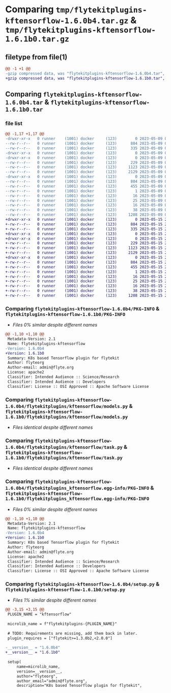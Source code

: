 # Comparing `tmp/flytekitplugins-kftensorflow-1.6.0b4.tar.gz` & `tmp/flytekitplugins-kftensorflow-1.6.1b0.tar.gz`

## filetype from file(1)

```diff
@@ -1 +1 @@
-gzip compressed data, was "flytekitplugins-kftensorflow-1.6.0b4.tar", last modified: Tue May  9 00:42:36 2023, max compression
+gzip compressed data, was "flytekitplugins-kftensorflow-1.6.1b0.tar", last modified: Mon May 15 22:07:06 2023, max compression
```

## Comparing `flytekitplugins-kftensorflow-1.6.0b4.tar` & `flytekitplugins-kftensorflow-1.6.1b0.tar`

### file list

```diff
@@ -1,17 +1,17 @@
-drwxr-xr-x   0 runner    (1001) docker     (123)        0 2023-05-09 00:42:36.768768 flytekitplugins-kftensorflow-1.6.0b4/
--rw-r--r--   0 runner    (1001) docker     (123)      804 2023-05-09 00:42:36.768768 flytekitplugins-kftensorflow-1.6.0b4/PKG-INFO
--rw-r--r--   0 runner    (1001) docker     (123)      335 2023-05-09 00:42:15.000000 flytekitplugins-kftensorflow-1.6.0b4/README.md
-drwxr-xr-x   0 runner    (1001) docker     (123)        0 2023-05-09 00:42:36.764768 flytekitplugins-kftensorflow-1.6.0b4/flytekitplugins/
-drwxr-xr-x   0 runner    (1001) docker     (123)        0 2023-05-09 00:42:36.768768 flytekitplugins-kftensorflow-1.6.0b4/flytekitplugins/kftensorflow/
--rw-r--r--   0 runner    (1001) docker     (123)      229 2023-05-09 00:42:15.000000 flytekitplugins-kftensorflow-1.6.0b4/flytekitplugins/kftensorflow/__init__.py
--rw-r--r--   0 runner    (1001) docker     (123)     1123 2023-05-09 00:42:15.000000 flytekitplugins-kftensorflow-1.6.0b4/flytekitplugins/kftensorflow/models.py
--rw-r--r--   0 runner    (1001) docker     (123)     2129 2023-05-09 00:42:15.000000 flytekitplugins-kftensorflow-1.6.0b4/flytekitplugins/kftensorflow/task.py
-drwxr-xr-x   0 runner    (1001) docker     (123)        0 2023-05-09 00:42:36.768768 flytekitplugins-kftensorflow-1.6.0b4/flytekitplugins_kftensorflow.egg-info/
--rw-r--r--   0 runner    (1001) docker     (123)      804 2023-05-09 00:42:36.000000 flytekitplugins-kftensorflow-1.6.0b4/flytekitplugins_kftensorflow.egg-info/PKG-INFO
--rw-r--r--   0 runner    (1001) docker     (123)      455 2023-05-09 00:42:36.000000 flytekitplugins-kftensorflow-1.6.0b4/flytekitplugins_kftensorflow.egg-info/SOURCES.txt
--rw-r--r--   0 runner    (1001) docker     (123)        1 2023-05-09 00:42:36.000000 flytekitplugins-kftensorflow-1.6.0b4/flytekitplugins_kftensorflow.egg-info/dependency_links.txt
--rw-r--r--   0 runner    (1001) docker     (123)       16 2023-05-09 00:42:36.000000 flytekitplugins-kftensorflow-1.6.0b4/flytekitplugins_kftensorflow.egg-info/namespace_packages.txt
--rw-r--r--   0 runner    (1001) docker     (123)       25 2023-05-09 00:42:36.000000 flytekitplugins-kftensorflow-1.6.0b4/flytekitplugins_kftensorflow.egg-info/requires.txt
--rw-r--r--   0 runner    (1001) docker     (123)       16 2023-05-09 00:42:36.000000 flytekitplugins-kftensorflow-1.6.0b4/flytekitplugins_kftensorflow.egg-info/top_level.txt
--rw-r--r--   0 runner    (1001) docker     (123)       38 2023-05-09 00:42:36.768768 flytekitplugins-kftensorflow-1.6.0b4/setup.cfg
--rw-r--r--   0 runner    (1001) docker     (123)     1208 2023-05-09 00:42:30.000000 flytekitplugins-kftensorflow-1.6.0b4/setup.py
+drwxr-xr-x   0 runner    (1001) docker     (123)        0 2023-05-15 22:07:06.983806 flytekitplugins-kftensorflow-1.6.1b0/
+-rw-r--r--   0 runner    (1001) docker     (123)      804 2023-05-15 22:07:06.983806 flytekitplugins-kftensorflow-1.6.1b0/PKG-INFO
+-rw-r--r--   0 runner    (1001) docker     (123)      335 2023-05-15 22:06:44.000000 flytekitplugins-kftensorflow-1.6.1b0/README.md
+drwxr-xr-x   0 runner    (1001) docker     (123)        0 2023-05-15 22:07:06.983806 flytekitplugins-kftensorflow-1.6.1b0/flytekitplugins/
+drwxr-xr-x   0 runner    (1001) docker     (123)        0 2023-05-15 22:07:06.983806 flytekitplugins-kftensorflow-1.6.1b0/flytekitplugins/kftensorflow/
+-rw-r--r--   0 runner    (1001) docker     (123)      229 2023-05-15 22:06:44.000000 flytekitplugins-kftensorflow-1.6.1b0/flytekitplugins/kftensorflow/__init__.py
+-rw-r--r--   0 runner    (1001) docker     (123)     1123 2023-05-15 22:06:44.000000 flytekitplugins-kftensorflow-1.6.1b0/flytekitplugins/kftensorflow/models.py
+-rw-r--r--   0 runner    (1001) docker     (123)     2129 2023-05-15 22:06:44.000000 flytekitplugins-kftensorflow-1.6.1b0/flytekitplugins/kftensorflow/task.py
+drwxr-xr-x   0 runner    (1001) docker     (123)        0 2023-05-15 22:07:06.983806 flytekitplugins-kftensorflow-1.6.1b0/flytekitplugins_kftensorflow.egg-info/
+-rw-r--r--   0 runner    (1001) docker     (123)      804 2023-05-15 22:07:06.000000 flytekitplugins-kftensorflow-1.6.1b0/flytekitplugins_kftensorflow.egg-info/PKG-INFO
+-rw-r--r--   0 runner    (1001) docker     (123)      455 2023-05-15 22:07:06.000000 flytekitplugins-kftensorflow-1.6.1b0/flytekitplugins_kftensorflow.egg-info/SOURCES.txt
+-rw-r--r--   0 runner    (1001) docker     (123)        1 2023-05-15 22:07:06.000000 flytekitplugins-kftensorflow-1.6.1b0/flytekitplugins_kftensorflow.egg-info/dependency_links.txt
+-rw-r--r--   0 runner    (1001) docker     (123)       16 2023-05-15 22:07:06.000000 flytekitplugins-kftensorflow-1.6.1b0/flytekitplugins_kftensorflow.egg-info/namespace_packages.txt
+-rw-r--r--   0 runner    (1001) docker     (123)       25 2023-05-15 22:07:06.000000 flytekitplugins-kftensorflow-1.6.1b0/flytekitplugins_kftensorflow.egg-info/requires.txt
+-rw-r--r--   0 runner    (1001) docker     (123)       16 2023-05-15 22:07:06.000000 flytekitplugins-kftensorflow-1.6.1b0/flytekitplugins_kftensorflow.egg-info/top_level.txt
+-rw-r--r--   0 runner    (1001) docker     (123)       38 2023-05-15 22:07:06.983806 flytekitplugins-kftensorflow-1.6.1b0/setup.cfg
+-rw-r--r--   0 runner    (1001) docker     (123)     1208 2023-05-15 22:07:00.000000 flytekitplugins-kftensorflow-1.6.1b0/setup.py
```

### Comparing `flytekitplugins-kftensorflow-1.6.0b4/PKG-INFO` & `flytekitplugins-kftensorflow-1.6.1b0/PKG-INFO`

 * *Files 0% similar despite different names*

```diff
@@ -1,10 +1,10 @@
 Metadata-Version: 2.1
 Name: flytekitplugins-kftensorflow
-Version: 1.6.0b4
+Version: 1.6.1b0
 Summary: K8s based Tensorflow plugin for flytekit
 Author: flyteorg
 Author-email: admin@flyte.org
 License: apache2
 Classifier: Intended Audience :: Science/Research
 Classifier: Intended Audience :: Developers
 Classifier: License :: OSI Approved :: Apache Software License
```

### Comparing `flytekitplugins-kftensorflow-1.6.0b4/flytekitplugins/kftensorflow/models.py` & `flytekitplugins-kftensorflow-1.6.1b0/flytekitplugins/kftensorflow/models.py`

 * *Files identical despite different names*

### Comparing `flytekitplugins-kftensorflow-1.6.0b4/flytekitplugins/kftensorflow/task.py` & `flytekitplugins-kftensorflow-1.6.1b0/flytekitplugins/kftensorflow/task.py`

 * *Files identical despite different names*

### Comparing `flytekitplugins-kftensorflow-1.6.0b4/flytekitplugins_kftensorflow.egg-info/PKG-INFO` & `flytekitplugins-kftensorflow-1.6.1b0/flytekitplugins_kftensorflow.egg-info/PKG-INFO`

 * *Files 0% similar despite different names*

```diff
@@ -1,10 +1,10 @@
 Metadata-Version: 2.1
 Name: flytekitplugins-kftensorflow
-Version: 1.6.0b4
+Version: 1.6.1b0
 Summary: K8s based Tensorflow plugin for flytekit
 Author: flyteorg
 Author-email: admin@flyte.org
 License: apache2
 Classifier: Intended Audience :: Science/Research
 Classifier: Intended Audience :: Developers
 Classifier: License :: OSI Approved :: Apache Software License
```

### Comparing `flytekitplugins-kftensorflow-1.6.0b4/setup.py` & `flytekitplugins-kftensorflow-1.6.1b0/setup.py`

 * *Files 1% similar despite different names*

```diff
@@ -3,15 +3,15 @@
 PLUGIN_NAME = "kftensorflow"
 
 microlib_name = f"flytekitplugins-{PLUGIN_NAME}"
 
 # TODO: Requirements are missing, add them back in later.
 plugin_requires = ["flytekit>=1.3.0b2,<2.0.0"]
 
-__version__ = "1.6.0b4"
+__version__ = "1.6.1b0"
 
 setup(
     name=microlib_name,
     version=__version__,
     author="flyteorg",
     author_email="admin@flyte.org",
     description="K8s based Tensorflow plugin for flytekit",
```

